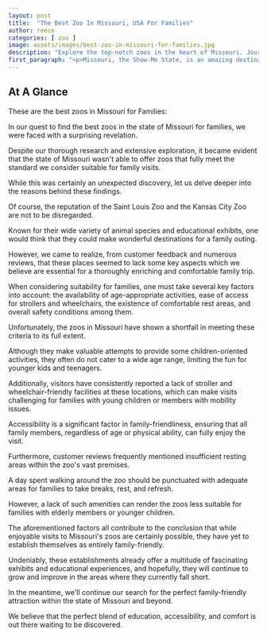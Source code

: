 ```yaml
---
layout: post
title:  "The Best Zoo In Missouri, USA For Families"
author: reece
categories: [ zoo ]
image: assets/images/best-zoo-in-missouri-for-families.jpg
description: "Explore the top-notch zoos in the heart of Missouri. Journey through animal kingdoms ranging from African savannas to tropical rainforests right in the Show-Me State. Perfect for animal lovers, families, and adventure seekers!"
first_paragraph: "<p>Missouri, the Show-Me State, is an amazing destination for families who are passionate about wildlife and outdoor fun.</p><p>With its diverse landscapes teeming with a variety of creatures, it’s the perfect playground for nature discovery.</p><p>But did you know the state also houses some of the country's finest zoos? These wildlife wonderlands offer an unrivaled combination of education, exploration, and excitement that can keep the entire family captivated for hours.</p><p>In this article, we delve into the fascinating world of the best zoos in the state of Missouri that you and your family will undoubtedly love.</p><p>From cute critters to magnificent beasts, there's a world of discovery waiting at your doorstep.</p><p>So buckle up, and let's set out on a wild Missouri safari!</p>"
---
```


## At A Glance

These are the best zoos in Missouri for Families:

In our quest to find the best zoos in the state of Missouri for families, we were faced with a surprising revelation. 

Despite our thorough research and extensive exploration, it became evident that the state of Missouri wasn't able to offer zoos that fully meet the standard we consider suitable for family visits. 

While this was certainly an unexpected discovery, let us delve deeper into the reasons behind these findings.

Of course, the reputation of the Saint Louis Zoo and the Kansas City Zoo are not to be disregarded. 

Known for their wide variety of animal species and educational exhibits, one would think that they could make wonderful destinations for a family outing. 

However, we came to realize, from customer feedback and numerous reviews, that these places seemed to lack some key aspects which we believe are essential for a thoroughly enriching and comfortable family trip.

When considering suitability for families, one must take several key factors into account: the availability of age-appropriate activities, ease of access for strollers and wheelchairs, the existence of comfortable rest areas, and overall safety conditions among them. 

Unfortunately, the zoos in Missouri have shown a shortfall in meeting these criteria to its full extent. 

Although they make valuable attempts to provide some children-oriented activities, they often do not cater to a wide age range, limiting the fun for younger kids and teenagers.

Additionally, visitors have consistently reported a lack of stroller and wheelchair-friendly facilities at these locations, which can make visits challenging for families with young children or members with mobility issues. 

Accessibility is a significant factor in family-friendliness, ensuring that all family members, regardless of age or physical ability, can fully enjoy the visit.

Furthermore, customer reviews frequently mentioned insufficient resting areas within the zoo's vast premises. 

A day spent walking around the zoo should be punctuated with adequate areas for families to take breaks, rest, and refresh. 

However, a lack of such amenities can render the zoos less suitable for families with elderly members or younger children.

The aforementioned factors all contribute to the conclusion that while enjoyable visits to Missouri's zoos are certainly possible, they have yet to establish themselves as entirely family-friendly. 

Undeniably, these establishments already offer a multitude of fascinating exhibits and educational experiences, and hopefully, they will continue to grow and improve in the areas where they currently fall short. 



In the meantime, we'll continue our search for the perfect family-friendly attraction within the state of Missouri and beyond. 

We believe that the perfect blend of education, accessibility, and comfort is out there waiting to be discovered.